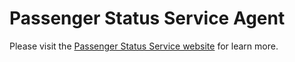 # Passenger Status Service Agent

Please visit the [Passenger Status Service website](https://status-service.phusionpassenger.com/) for learn more.

